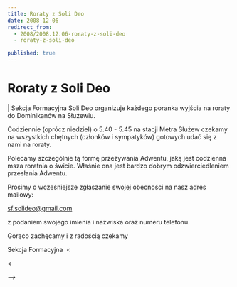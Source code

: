 ```yaml
---
title: Roraty z Soli Deo
date: 2008-12-06
redirect_from: 
  - 2008/2008.12.06-roraty-z-soli-deo
  - roraty-z-soli-deo

published: true
---
```




# Roraty z Soli Deo

<time></time>

| 
Sekcja Formacyjna Soli Deo organizuje każdego poranka wyjścia na roraty do Dominikanów na Służewiu.

Codziennie (oprócz niedziel) o 5.40 - 5.45 na stacji Metra Służew czekamy na wszystkich chętnych (członków i sympatyków) gotowych udać się z nami na roraty.

Polecamy szczególnie tą formę przeżywania Adwentu, jaką jest codzienna msza roratnia o świcie. Właśnie ona jest bardzo dobrym odzwierciedleniem przesłania Adwentu. 


Prosimy o wcześniejsze zgłaszanie swojej obecności na nasz adres mailowy:

sf.solideo@gmail.com

z podaniem swojego imienia i nazwiska oraz numeru telefonu.

Gorąco zachęcamy i z radością czekamy

Sekcja Formacyjna&nbsp; <!-- /-->&lt;




<!--CONTENT FROM OLD SERVER (jos before 2013):  | 
Sekcja Formacyjna Soli Deo organizuje każdego poranka wyjścia na roraty do Dominikanów na Służewiu.

Codziennie (oprócz niedziel) o 5.40 - 5.45 na stacji Metra Służew czekamy na wszystkich chętnych (członków i sympatyków) gotowych udać się z nami na roraty.

Polecamy szczególnie tą formę przeżywania Adwentu, jaką jest codzienna msza roratnia o świcie. Właśnie ona jest bardzo dobrym odzwierciedleniem przesłania Adwentu. 

Prosimy o wcześniejsze zgłaszanie swojej obecności na nasz adres mailowy:

sf.solideo@gmail.com

z podaniem swojego imienia i nazwiska oraz numeru telefonu.

Gorąco zachęcamy i z radością czekamy

Sekcja Formacyjna&nbsp; <!-- /-->&lt;





         
-->

<!--{{json:{"created_date":"2008-12-06 11:17:13","publish_down":"0000-00-00 00:00:00","id":"646"}}}-->